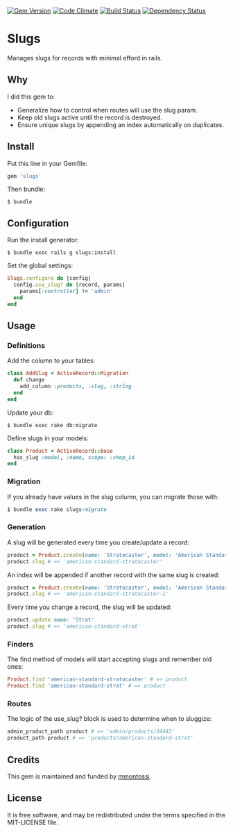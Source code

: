 [![Gem Version](https://badge.fury.io/rb/slugs.svg)](http://badge.fury.io/rb/slugs)
[![Code Climate](https://codeclimate.com/github/mmontossi/slugs/badges/gpa.svg)](https://codeclimate.com/github/mmontossi/slugs)
[![Build Status](https://travis-ci.org/mmontossi/slugs.svg)](https://travis-ci.org/mmontossi/slugs)
[![Dependency Status](https://gemnasium.com/mmontossi/slugs.svg)](https://gemnasium.com/mmontossi/slugs)

# Slugs

Manages slugs for records with minimal efford in rails.

## Why

I did this gem to:

- Generalize how to control when routes will use the slug param.
- Keep old slugs active until the record is destroyed.
- Ensure unique slugs by appending an index automatically on duplicates.

## Install

Put this line in your Gemfile:
```ruby
gem 'slugs'
```

Then bundle:
```
$ bundle
```

## Configuration

Run the install generator:
```
$ bundle exec rails g slugs:install
```

Set the global settings:
```ruby
Slugs.configure do |config|
  config.use_slug? do |record, params|
    params[:controller] != 'admin'
  end
end
```

## Usage

### Definitions

Add the column to your tables:
```ruby
class AddSlug < ActiveRecord::Migration
  def change
    add_column :products, :slug, :string
  end
end
```

Update your db:
```
$ bundle exec rake db:migrate
```

Define slugs in your models:
```ruby
class Product < ActiveRecord::Base
  has_slug :model, :name, scope: :shop_id
end
```

### Migration

If you already have values in the slug column, you can migrate those with:
```ruby
$ bundle exec rake slugs:migrate
```

### Generation

A slug will be generated every time you create/update a record:
```ruby
product = Product.create(name: 'Stratocaster', model: 'American Standar', ...)
product.slug # => 'american-standard-stratocaster'
```

An index will be appended if another record with the same slug is created:
```ruby
product = Product.create(name: 'Stratocaster', model: 'American Standard', ...)
product.slug # => 'american-standard-stratocaster-1'
```

Every time you change a record, the slug will be updated:
```ruby
product.update name: 'Strat'
product.slug # => 'american-standard-strat'
```

### Finders

The find method of models will start accepting slugs and remember old ones:
```ruby
Product.find 'american-standard-stratocaster' # => product
Product.find 'american-standard-strat' # => product
```

### Routes

The logic of the use_slug? block is used to determine when to sluggize:
```ruby
admin_product_path product # => 'admin/products/34443'
product_path product # => 'products/american-standard-strat'
```

## Credits

This gem is maintained and funded by [mmontossi](https://github.com/mmontossi).

## License

It is free software, and may be redistributed under the terms specified in the MIT-LICENSE file.

